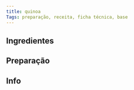 ```yaml
---
title: quinoa
Tags: preparação, receita, ficha técnica, base
---
```


## Ingredientes
###
## Preparação
## Info